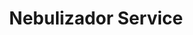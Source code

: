 ---
title: "Nebulizador Service"
url: /ciudad-autonoma-de-buenos-aires/nebulizador-service/
shop: suministros médicos
---